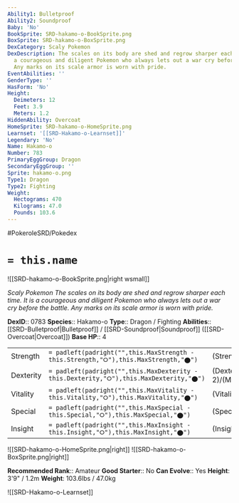 ```yaml
---
Ability1: Bulletproof
Ability2: Soundproof
Baby: 'No'
BookSprite: SRD-hakamo-o-BookSprite.png
BoxSprite: SRD-hakamo-o-BoxSprite.png
DexCategory: Scaly Pokemon
DexDescription: The scales on its body are shed and regrow sharper each time. It is
  a courageous and diligent Pokemon who always lets out a war cry before the battle.
  Any marks on its scale armor is worn with pride.
EventAbilities: ''
GenderType: ''
HasForm: 'No'
Height:
  Deimeters: 12
  Feet: 3.9
  Meters: 1.2
HiddenAbility: Overcoat
HomeSprite: SRD-hakamo-o-HomeSprite.png
Learnset: '[[SRD-Hakamo-o-Learnset]]'
Legendary: 'No'
Name: Hakamo-o
Number: 783
PrimaryEggGroup: Dragon
SecondaryEggGroup: ''
Sprite: hakamo-o.png
Type1: Dragon
Type2: Fighting
Weight:
  Hectograms: 470
  Kilograms: 47.0
  Pounds: 103.6
---
```


#PokeroleSRD/Pokedex

# `= this.name`

![[SRD-hakamo-o-BookSprite.png|right wsmall]]

*Scaly Pokemon*
*The scales on its body are shed and regrow sharper each time. It is a courageous and diligent Pokemon who always lets out a war cry before the battle. Any marks on its scale armor is worn with pride.*

**DexID**:: 0783
**Species**:: Hakamo-o
**Type**:: Dragon / Fighting
**Abilities**:: [[SRD-Bulletproof|Bulletproof]] / [[SRD-Soundproof|Soundproof]] ([[SRD-Overcoat|Overcoat]])
**Base HP**:: 4

|           |                                                                                        |                                          |
| --------- | -------------------------------------------------------------------------------------- | ---------------------------------------- |
| Strength  | `= padleft(padright("",this.MaxStrength - this.Strength,"⭘"),this.MaxStrength,"⬤")`    | (Strength::2)/(MaxStrength::5)   |
| Dexterity | `= padleft(padright("",this.MaxDexterity - this.Dexterity,"⭘"),this.MaxDexterity,"⬤")` | (Dexterity:: 2)/(MaxDexterity::4) |
| Vitality  | `= padleft(padright("",this.MaxVitality - this.Vitality,"⭘"),this.MaxVitality,"⬤")`    | (Vitality::2)/(MaxVitality::5)   |
| Special   | `= padleft(padright("",this.MaxSpecial - this.Special,"⭘"),this.MaxSpecial,"⬤")`       | (Special::2)/(MaxSpecial::4)     |
| Insight   | `= padleft(padright("",this.MaxInsight - this.Insight,"⭘"),this.MaxInsight,"⬤")`       | (Insight::2)/(MaxInsight::5)     |

![[SRD-hakamo-o-HomeSprite.png|right]]
![[SRD-hakamo-o-BoxSprite.png|right]]

**Recommended Rank**:: Amateur
**Good Starter**:: No
**Can Evolve**:: Yes
**Height**: 3'9" / 1.2m
**Weight**: 103.6lbs / 47.0kg

![[SRD-Hakamo-o-Learnset]]